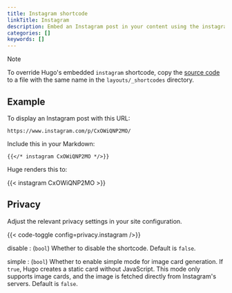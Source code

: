 ```yaml
---
title: Instagram shortcode
linkTitle: Instagram
description: Embed an Instagram post in your content using the instagram shortcode.
categories: []
keywords: []
---
```


> [!note]
> To override Hugo's embedded `instagram` shortcode, copy the [source code] to a file with the same name in the `layouts/_shortcodes` directory.

## Example

To display an Instagram post with this URL:

```text
https://www.instagram.com/p/CxOWiQNP2MO/
```

Include this in your Markdown:

```text
{{</* instagram CxOWiQNP2MO */>}}
```

Huge renders this to:

{{< instagram CxOWiQNP2MO >}}

## Privacy

Adjust the relevant privacy settings in your site configuration.

{{< code-toggle config=privacy.instagram />}}

disable
: (`bool`) Whether to disable the shortcode. Default is `false`.

simple
: (`bool`) Whether to enable simple mode for image card generation. If `true`, Hugo creates a static card without JavaScript. This mode only supports image cards, and the image is fetched directly from Instagram's servers. Default is `false`.

[source code]: <{{% eturl instagram %}}>
